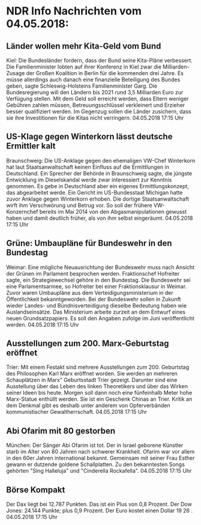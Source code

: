 # NDR Info Nachrichten vom 04.05.2018:


## Länder wollen mehr Kita-Geld vom Bund
Kiel: Die Bundesländer fordern, dass der Bund seine Kita-Pläne verbessert. Die Familienminister lobten auf ihrer Konferenz in Kiel zwar die Milliarden-Zusage der Großen Koalition in Berlin für die kommenden drei Jahre. Es müsse allerdings auch danach eine finanzielle Beteiligung des Bundes geben, sagte Schleswig-Holsteins Familienminister Garg. Die Bundesregierung will den Ländern bis 2021 rund 3,5 Milliarden Euro zur Verfügung stellen. Mit dem Geld soll erreicht werden, dass Eltern weniger Gebühren zahlen müssen, Betreuungsschlüssel verkleinert und Erzieher besser qualifiziert werden. Im Gegenzug sollen die Länder zusichern, dass sie ihre Investitionen für die Kitas nicht verringern. 04.05.2018 17:15 Uhr 

## US-Klage gegen Winterkorn lässt deutsche Ermittler kalt
Braunschweig:	Die US-Anklage gegen den ehemaligen VW-Chef Winterkorn hat laut Staatsanwaltschaft keinen Einfluss auf die Ermittlungen in Deutschland. Ein Sprecher der Behörde in Braunschweig sagte, die jüngste Entwicklung im Dieselskandal werde zwar interessiert zur Kenntnis genommen. Es gebe in Deutschland aber ein eigenes Ermittlungskonzept, das abgearbeitet werde. Ein Gericht im US-Bundesstaat Michigan hatte zuvor Anklage gegen Winterkorn erhoben. Die dortige Staatsanwaltschaft wirft ihm Verschwörung und Betrug vor. So soll der frühere VW-Konzernchef bereits im Mai 2014 von den Abgasmanipulationen gewusst haben und damit deutlich früher, als von ihm selbst eingeräumt. 04.05.2018 17:15 Uhr 

## Grüne: Umbaupläne für Bundeswehr in den Bundestag
Weimar: Eine mögliche Neuausrichtung der Bundeswehr muss nach Ansicht der Grünen im Parlament besprochen werden. Fraktionschef Hofreiter sagte, ein Strategiewechsel gehöre in den Bundestag. Die Bundeswehr sei eine Parlamentsarmee, so Hofreiter bei einer Fraktionsklausur in Weimar. Zuvor waren Umbaupläne aus dem Verteidigungsministerium in der Öffentlichkeit bekanntgeworden. Bei der Bundeswehr sollen in Zukunft wieder Landes- und Bündnisverteidigung dieselbe Bedeutung haben wie Auslandseinsätze. Das Ministerium arbeite zurzeit an dem Entwurf eines neuen Grundsatzpapiers. Es soll den Angaben zufolge im Juni veröffentlicht werden. 04.05.2018 17:15 Uhr 

## Ausstellungen zum 200. Marx-Geburtstag eröffnet
Trier: Mit einem Festakt sind mehrere Ausstellungen zum 200. Geburtstag des Philosophen Karl Marx eröffnet worden. Sie werden an mehreren Schauplätzen in Marx" Geburtsstadt Trier gezeigt. Darunter sind eine Ausstellung über das Leben des linken Theoretikers und über das Wirken seiner Ideen bis heute. Morgen soll dann noch eine fünfeinhalb Meter hohe Marx-Statue enthüllt werden. Sie ist ein Geschenk Chinas an Trier. Kritik an dem Denkmal gibt es deshalb unter anderem von Opferverbänden kommunistischer Gewaltherrschaft. 04.05.2018 17:15 Uhr 

## Abi Ofarim mit 80 gestorben
München: Der Sänger Abi Ofarim ist tot. Der in Israel geborene Künstler starb im Alter von 80 Jahren nach schwerer Krankheit. Ofarim war vor allem in den 60er Jahren international bekannt. Gemeinsam mit seiner Frau Esther gewann er dutzende goldene Schallplatten. Zu den bekanntesten Songs gehörten "Sing Halleluja" und "Cinderella Rockafella". 04.05.2018 17:15 Uhr 

## Börse Kompakt
Der Dax liegt bei  12.787  Punkten. Das ist ein Plus von  0,8  Prozent. Der Dow Jones:  24.144  Punkte; plus  0,9  Prozent. Der Euro kostet einen Dollar  19 26 . 04.05.2018 17:15 Uhr 
